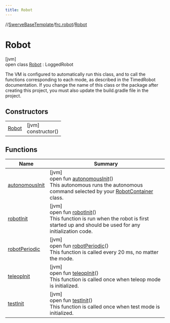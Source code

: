 ```yaml
---
title: Robot
---
```

//[SwerveBaseTemplate](../../../index.html)/[frc.robot](../index.html)/[Robot](index.html)



# Robot



[jvm]\
open class [Robot](index.html) : LoggedRobot

The VM is configured to automatically run this class, and to call the functions corresponding to each mode, as described in the TimedRobot documentation. If you change the name of this class or the package after creating this project, you must also update the build.gradle file in the project.



## Constructors


| | |
|---|---|
| [Robot](-robot.html) | [jvm]<br>constructor() |


## Functions


| Name | Summary |
|---|---|
| [autonomousInit](autonomous-init.html) | [jvm]<br>open fun [autonomousInit](autonomous-init.html)()<br>This autonomous runs the autonomous command selected by your [RobotContainer](../-robot-container/index.html) class. |
| [robotInit](robot-init.html) | [jvm]<br>open fun [robotInit](robot-init.html)()<br>This function is run when the robot is first started up and should be used for any initialization code. |
| [robotPeriodic](robot-periodic.html) | [jvm]<br>open fun [robotPeriodic](robot-periodic.html)()<br>This function is called every 20 ms, no matter the mode. |
| [teleopInit](teleop-init.html) | [jvm]<br>open fun [teleopInit](teleop-init.html)()<br>This function is called once when teleop mode is initialized. |
| [testInit](test-init.html) | [jvm]<br>open fun [testInit](test-init.html)()<br>This function is called once when test mode is initialized. |

